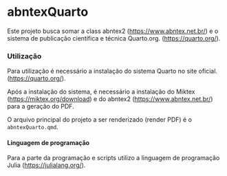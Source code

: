 # abntexQuarto

Este projeto busca somar a class abntex2 (<https://www.abntex.net.br/>) e o sistema de publicação científica e técnica Quarto.org. (<https://quarto.org/>).

### Utilização

Para utilização é necessário a instalação do sistema Quarto no site oficial. (<https://quarto.org/>).

Após a instalação do sistema, é necessário a instalação do Miktex (<https://miktex.org/download>) e do abntex2 (<https://www.abntex.net.br/>) para a geração do PDF.

O arquivo principal do projeto a ser renderizado (render PDF) é o `abntexQuarto.qmd`.

#### Linguagem de programação

Para a parte da programação e scripts utilizo a linguagem de programação Julia (<https://julialang.org/>).
